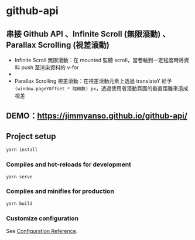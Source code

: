 # github-api

## 串接 Github API 、Infinite Scroll (無限滾動) 、Parallax Scrolling (視差滾動)

- Infinite Scroll 無限滾動：在 mounted 監聽 scroll，當卷軸到一定程度時將資料 push 至渲染資料的 v-for
- 
- Parallax Scrolling 視差滾動：在視差滾動元素上透過 translateY 給予 `(window.pageYOffset * 隨機數) px`，透過使用者滾動頁面的垂直距離來造成視差

## DEMO：https://jimmyanso.github.io/github-api/

## Project setup
```
yarn install
```

### Compiles and hot-reloads for development
```
yarn serve
```

### Compiles and minifies for production
```
yarn build
```

### Customize configuration
See [Configuration Reference](https://cli.vuejs.org/config/).
